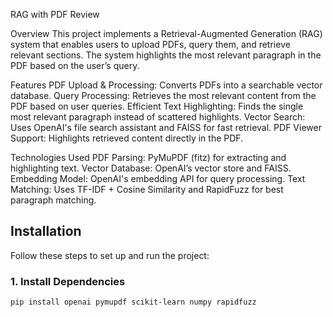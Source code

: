 RAG with PDF Review

Overview
This project implements a Retrieval-Augmented Generation (RAG) system that enables users to upload PDFs, query them, and retrieve relevant sections. The system highlights the most relevant paragraph in the PDF based on the user’s query.

Features
PDF Upload & Processing: Converts PDFs into a searchable vector database.
Query Processing: Retrieves the most relevant content from the PDF based on user queries.
Efficient Text Highlighting: Finds the single most relevant paragraph instead of scattered highlights.
Vector Search: Uses OpenAI's file search assistant and FAISS for fast retrieval.
PDF Viewer Support: Highlights retrieved content directly in the PDF.

Technologies Used
PDF Parsing: PyMuPDF (fitz) for extracting and highlighting text.
Vector Database: OpenAI’s vector store and FAISS.
Embedding Model: OpenAI's embedding API for query processing.
Text Matching: Uses TF-IDF + Cosine Similarity and RapidFuzz for best paragraph matching.

## Installation
Follow these steps to set up and run the project:
### 1. Install Dependencies
```sh
pip install openai pymupdf scikit-learn numpy rapidfuzz
